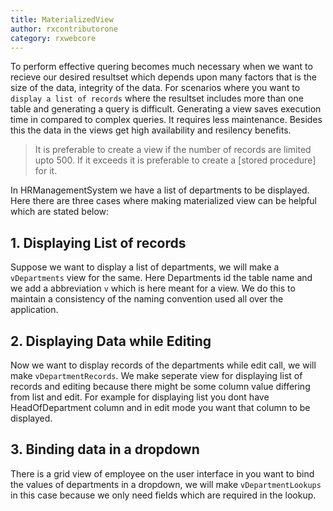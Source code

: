 ```yaml
---
title: MaterializedView
author: rxcontributorone
category: rxwebcore  
---
```


To perform effective quering becomes much necessary when we want to recieve our desired resultset which depends upon many factors that is the size of the data, integrity of the data. For scenarios where you want to `display a list of records` where the resultset includes more than one table and generating a query is difficult. Generating a view saves execution time in compared to complex queries. It requires less maintenance. Besides this the data in the views get high availability and resilency benefits.

> It is preferable to create a view if the number of records are limited upto 500. If it exceeds it is preferable to create a [stored procedure] for it.

In HRManagementSystem we have a list of departments to be displayed. Here there are three cases where making materialized view can be helpful which are stated below:

## 1. Displaying List of records
Suppose we want to display a list of departments, we will make a `vDepartments` view for the same. Here Departments id the table name and we add a abbreviation `v` which is here meant for a view. We do this to maintain a consistency of the naming convention used all over the application. 

## 2. Displaying Data while Editing
Now we want to display records of the departments while edit call, we will make `vDepartmentRecords`. We make seperate view for displaying list of records and editing because there might be some column value differing from list and edit. For example for displaying list you dont have HeadOfDepartment column and in edit mode you want that column to be displayed. 

## 3. Binding data in a dropdown 
There is a grid view of employee on the user interface in you want to bind the values of departments in a dropdown, we will make `vDepartmentLookups` in this case because we only need fields which are required in the lookup. 

```
